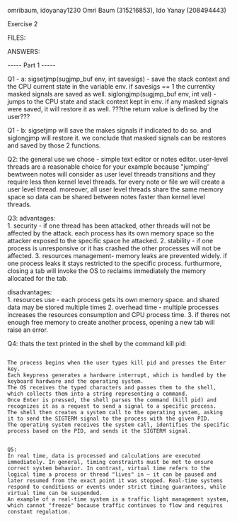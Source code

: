 omribaum, idoyanay1230
Omri Baum (315216853), Ido Yanay (208494443)

Exercise 2

FILES:

ANSWERS:

----- Part 1 -----

Q1 - a:
sigsetjmp(sugjmp_buf env, int savesigs) - save the stack context and the CPU current state in the variable env.
if savesigs == 1 the currentky masked signals are saved as well.
siglongjmp(sugjmp_buf env, int val) - jumps to the CPU state and stack context kept in env. if any masked signals were saved,
it will restore it as well. ???the return value is defined by the user???

Q1 - b: 
sigsetjmp will save the makes signals if indicated to do so. and siglongjmp will restore it.
we conclude that masked signals can be restores and saved by those 2 functions. 

Q2: 
the general use we chose - simple text editor or notes editor.
user-level threads are a reasonable choice for your example because "jumping' bewtween notes will consider as user level threads transitions
and they require less then kernel level threads. for every note or file we will create a user level thread. moreover, all user level threads share the same memory space so data can be shared between notes faster than kernel level threads.

Q3: 
advantages:      
         1. security - if one thread has been attacked, other threads will not be affected by the attack.
            each process has its own memory space so the attacker exposed to the specific space he attacked. 
         2. stability - if one process is unresponsive or it has crashed the other processes will not be affected.
         3. resources management- memory leaks are prevented widely. if one process leaks it stays restricted to the specific process.
            furthurmore, closing a tab will invoke the OS to reclaims immediately the memory allocated for the tab.   
                     
disadvantages:   
         1. resources use - each process gets its own memory space. and shared data may be stored multiple times
         2. overhead time - multiple processes increases the resources consumption and CPU process time. 
         3. if theres not enough free memory to create another process, opening a new tab will raise an error. 

Q4: 
thats the text printed in the shell by the command kill pid:

 ~~~~~~~enter here the text from kill pid ~~~~~~~~~~~`
 
 The process begins when the user types kill pid and presses the Enter key.
Each keypress generates a hardware interrupt, which is handled by the keyboard hardware and the operating system.
The OS receives the typed characters and passes them to the shell, which collects them into a string representing a command.
Once Enter is pressed, the shell parses the command (kill pid) and recognizes it as a request to send a signal to a specific process.
The shell then creates a system call to the operating system, asking it to send the SIGTERM signal to the process with the given PID.
The operating system receives the system call, identifies the specific process based on the PID, and sends it the SIGTERM signal.


Q5:
In real time, data is processed and calculations are executed immediately. In general, timing constraints must be met to ensure correct system behavior. In contrast, virtual time refers to the logical time a process or thread "lives" in — it can be paused and later resumed from the exact point it was stopped. Real-time systems respond to conditions or events under strict timing guarantees, while virtual time can be suspended.
An example of a real-time system is a traffic light management system, which cannot "freeze" because traffic continues to flow and requires constant regulation.
